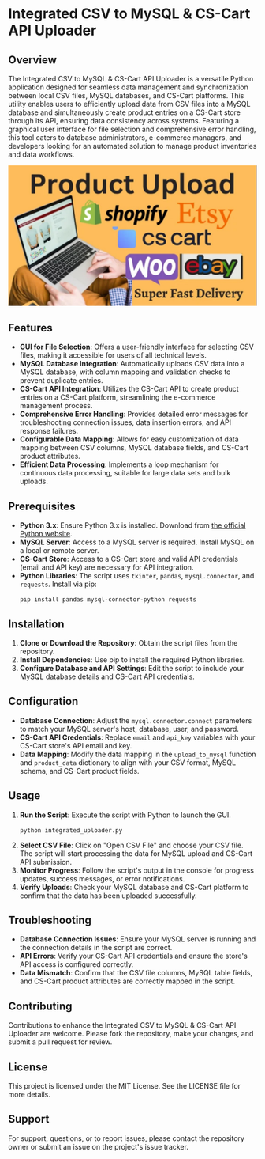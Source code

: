 # Integrated CSV to MySQL & CS-Cart API Uploader

## Overview

The Integrated CSV to MySQL & CS-Cart API Uploader is a versatile Python application designed for seamless data management and synchronization between local CSV files, MySQL databases, and CS-Cart platforms. This utility enables users to efficiently upload data from CSV files into a MySQL database and simultaneously create product entries on a CS-Cart store through its API, ensuring data consistency across systems. Featuring a graphical user interface for file selection and comprehensive error handling, this tool caters to database administrators, e-commerce managers, and developers looking for an automated solution to manage product inventories and data workflows.

![Project Image Overview](https://github.com/DevRex-0201/Project-Images/blob/main/Py-CS-Cart-Products-Uploader.jpeg)

## Features

- **GUI for File Selection**: Offers a user-friendly interface for selecting CSV files, making it accessible for users of all technical levels.
- **MySQL Database Integration**: Automatically uploads CSV data into a MySQL database, with column mapping and validation checks to prevent duplicate entries.
- **CS-Cart API Integration**: Utilizes the CS-Cart API to create product entries on a CS-Cart platform, streamlining the e-commerce management process.
- **Comprehensive Error Handling**: Provides detailed error messages for troubleshooting connection issues, data insertion errors, and API response failures.
- **Configurable Data Mapping**: Allows for easy customization of data mapping between CSV columns, MySQL database fields, and CS-Cart product attributes.
- **Efficient Data Processing**: Implements a loop mechanism for continuous data processing, suitable for large data sets and bulk uploads.

## Prerequisites

- **Python 3.x**: Ensure Python 3.x is installed. Download from [the official Python website](https://www.python.org/downloads/).
- **MySQL Server**: Access to a MySQL server is required. Install MySQL on a local or remote server.
- **CS-Cart Store**: Access to a CS-Cart store and valid API credentials (email and API key) are necessary for API integration.
- **Python Libraries**: The script uses `tkinter`, `pandas`, `mysql.connector`, and `requests`. Install via pip:
  ```
  pip install pandas mysql-connector-python requests
  ```

## Installation

1. **Clone or Download the Repository**: Obtain the script files from the repository.
2. **Install Dependencies**: Use pip to install the required Python libraries.
3. **Configure Database and API Settings**: Edit the script to include your MySQL database details and CS-Cart API credentials.

## Configuration

- **Database Connection**: Adjust the `mysql.connector.connect` parameters to match your MySQL server's host, database, user, and password.
- **CS-Cart API Credentials**: Replace `email` and `api_key` variables with your CS-Cart store's API email and key.
- **Data Mapping**: Modify the data mapping in the `upload_to_mysql` function and `product_data` dictionary to align with your CSV format, MySQL schema, and CS-Cart product fields.

## Usage

1. **Run the Script**: Execute the script with Python to launch the GUI.
   ```
   python integrated_uploader.py
   ```
2. **Select CSV File**: Click on "Open CSV File" and choose your CSV file. The script will start processing the data for MySQL upload and CS-Cart API submission.
3. **Monitor Progress**: Follow the script's output in the console for progress updates, success messages, or error notifications.
4. **Verify Uploads**: Check your MySQL database and CS-Cart platform to confirm that the data has been uploaded successfully.

## Troubleshooting

- **Database Connection Issues**: Ensure your MySQL server is running and the connection details in the script are correct.
- **API Errors**: Verify your CS-Cart API credentials and ensure the store's API access is configured correctly.
- **Data Mismatch**: Confirm that the CSV file columns, MySQL table fields, and CS-Cart product attributes are correctly mapped in the script.

## Contributing

Contributions to enhance the Integrated CSV to MySQL & CS-Cart API Uploader are welcome. Please fork the repository, make your changes, and submit a pull request for review.

## License

This project is licensed under the MIT License. See the LICENSE file for more details.

## Support

For support, questions, or to report issues, please contact the repository owner or submit an issue on the project's issue tracker.

